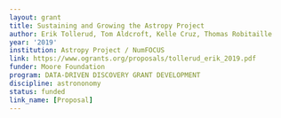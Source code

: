 ```yaml
---
layout: grant
title: Sustaining and Growing the Astropy Project
author: Erik Tollerud, Tom Aldcroft, Kelle Cruz, Thomas Robitaille
year: '2019'
institution: Astropy Project / NumFOCUS
link: https://www.ogrants.org/proposals/tollerud_erik_2019.pdf
funder: Moore Foundation
program: DATA-DRIVEN DISCOVERY GRANT DEVELOPMENT
discipline: astrononomy
status: funded
link_name: [Proposal]
---
```


